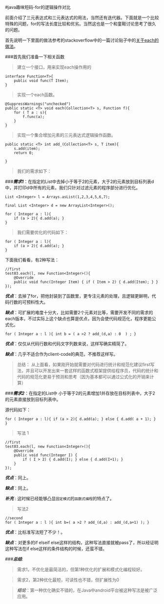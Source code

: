 #java趣味短码-for的逻辑操作对比


前面介绍了三元表达式和三元表达式的用法，当然还有迭代器。下面就是一个比较特殊的问题，for的写法长度比较和优劣。当然这也是一个和童鞋讨论思考了很久的问题。

首先说明一下里面的做法参考的stackoverflow中的一篇讨论贴子中的[关于each的做法](http://stackoverflow.com/questions/8556628/how-do-i-implement-rubys-each-method-in-java/8556644#8556644)。


###首先我们准备一下相关函数

>建立一个接口，用来实现each操作用的

	interface Function<T>{
		public void func(T Item);
	}

>实现一个each函数。

	@SuppressWarnings("unchecked")
	public static <T> void each(Collection<T> s, Function f){
		for ( T a : s){
			f.func(a);
		}
	}

>实现一个集合增加元素的三元表达式逻辑操作函数。

	public static <T> int add_(Collection<T> s, T item){
		s.add(item);
		return 0;
		
	}



>我们的需求如下：


###***需求1***：在指定的List中去掉小于等于2的元素，大于2的元素放到目标列表d中，并打印d中所有的元素，我们只针对过滤元素的程序部分进行优化。

	List <Integer> l = Arrays.asList(1,2,3,4,5,6,7);
	
	final List <Integer> d = new ArrayList<Integer>();
	
	for ( Integer a : l){
		if (a > 2){ d.add(a); }
	}

> 我们需要优化的代码如下：

	for ( Integer a : l){
		if (a > 2){ d.add(a); }
	}

下面我们看看，有2种写法：

	//first
	test03.each(l, new Function<Integer>(){	
		@Override
		public void func(Integer Item) { if ( Item > 2) { d.add(Item); } }
	});

***优点***：去掉了for，把他封装到了函数里，更专注元素的处理，且逻辑更鲜明，代码行数的可预料性大。

***缺点***：可扩展的难度十分大，比如需要2个元素对比等，需要开发不同的需求的each版本，不过实际上这个缺点也算是优点，因为会使代码规范化，程序更能公式化。

	
	for ( Integer a : l ){ int b = ( a >2 ? add_(d,a) : 0  ) ; }

***优点***：仅仅从代码行数和代码文字列数来说，这样写确实精简了。

***缺点***：几乎不适合作为client-code的典范，不推荐这样写。

> 总结： 从上面看，如果刚开始就需要对代码进行统计和规范化建议first写法，并且可以开发出来一套这样的函数式框架提供给程序员，代码的统计和代码的规范化更易于预测和思考（因为基本都可以通过公式化的开销来计算）


###***需求2***：在指定的List中 小于等于2的元素增加1并存放在目标列表中，大于2的元素直接放到目标列表中。

源代码如下：

	for ( Integer a : l){ if (a > 2){ d.add(a); } else { d.add( a + 1); } }

>写法 1

	//first
	test03.each(l, new Function<Integer>(){	
		@Override
		public void func(Integer I) {
			if ( I > 2) { d.add(I); } else { d.add(I+1); }
		}
	});


***优点***：同上。

***缺点***：同上。

***补充*** : 这时候已经能够凸显`固定模式`的`函数式编程`的特点了。


>写法2

	//second
	for ( Integer a : l ){ int b=( a >2 ? add_(d,a) : add_(d,a+1) ); }


***优点***：比标准写法短了不少！。

***缺点***：对更多的if elseif else这样的结构，这种写法直接就被pass了，所以经证明这种写法在if else这样的条件结构的时候，还蛮不错。

###***总结***:

> 需求1，不优化是最简洁的，但第1种优化的扩展和模式化编程较好。

> 需求2，第2种优化最短，可读性也不错，但扩展性为0

>***结论***：第一种优化确实不错的，在Java中android平台被这种写法是被广泛应用。


